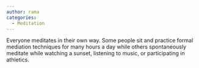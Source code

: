 ```yaml
---
author: rama
categories:
  - Meditation
---
```


Everyone meditates in their own way. Some people sit and practice formal mediation techniques for many hours a day while others spontaneously meditate while watching a sunset, listening to music, or participating in athletics.
